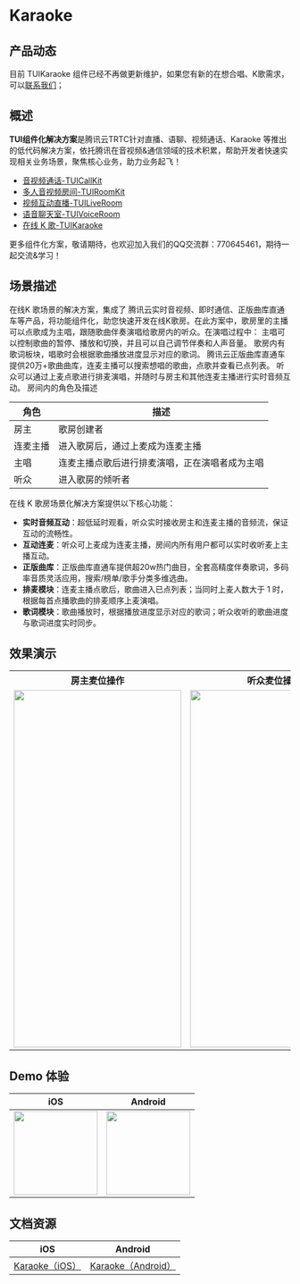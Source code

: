 # Karaoke

## 产品动态
目前 TUIKaraoke 组件已经不再做更新维护，如果您有新的在想合唱、K歌需求，可以[联系我们](https://cloud.tencent.com/document/product/647/19906)；

## 概述

**TUI组件化解决方案**是腾讯云TRTC针对直播、语聊、视频通话、Karaoke 等推出的低代码解决方案，依托腾讯在音视频&通信领域的技术积累，帮助开发者快速实现相关业务场景，聚焦核心业务，助力业务起飞！

- [音视频通话-TUICallKit](https://github.com/tencentyun/TUICalling/)
- [多人音视频房间-TUIRoomKit](https://github.com/tencentyun/TUIRoom/)
- [视频互动直播-TUILiveRoom](https://github.com/tencentyun/TUILiveRoom/)
- [语音聊天室-TUIVoiceRoom](https://github.com/tencentyun/TUIVoiceRoom/)
- [在线 K 歌-TUIKaraoke](https://github.com/tencentyun/TUIKaraoke/)

更多组件化方案，敬请期待，也欢迎加入我们的QQ交流群：770645461，期待一起交流&学习！


## 场景描述

在线K 歌场景的解决方案，集成了 腾讯云实时音视频、即时通信、正版曲库直通车等产品，将功能组件化，助您快速开发在线K歌房。在此方案中，歌房里的主播可以点歌成为主唱，跟随歌曲伴奏演唱给歌房内的听众。在演唱过程中： 主唱可以控制歌曲的暂停、播放和切换，并且可以自己调节伴奏和人声音量。 歌房内有歌词板块，唱歌时会根据歌曲播放进度显示对应的歌词。 腾讯云正版曲库直通车提供20万+歌曲曲库，连麦主播可以搜索想唱的歌曲，点歌并查看已点列表。 听众可以通过上麦点歌进行排麦演唱，并随时与房主和其他连麦主播进行实时音频互动。 房间内的角色及描述

| 角色     | 描述                                           |
| -------- | ---------------------------------------------- |
| 房主     | 歌房创建者                                     |
| 连麦主播 | 进入歌房后，通过上麦成为连麦主播               |
| 主唱     | 连麦主播点歌后进行排麦演唱，正在演唱者成为主唱 |
| 听众     | 进入歌房的倾听者                               |

在线 K 歌房场景化解决方案提供以下核心功能：
- **实时音频互动**：超低延时观看，听众实时接收房主和连麦主播的音频流，保证互动的流畅性。
- **互动连麦**：听众可上麦成为连麦主播，房间内所有用户都可以实时收听麦上主播互动。
- **正版曲库**：正版曲库直通车提供超20w热门曲目，全套高精度伴奏歌词，多码率音质灵活应用，搜索/榜单/歌手分类多维选曲。
- **排麦模块**：连麦主播点歌后，歌曲进入已点列表；当同时上麦人数大于 1 时，根据每首点播歌曲的排麦顺序上麦演唱。
- **歌词模块**：歌曲播放时，根据播放进度显示对应的歌词；听众收听的歌曲进度与歌词进度实时同步。

## 效果演示

<table>
     <tr>
         <th>房主麦位操作</th>  
         <th>听众麦位操作</th>  
     </tr>
<tr>
<td><img src="demo_owner.gif" width="300px" height="640px"/></td>
<td><img src="demo_audience.gif" width="300px" height="640px"/></td>
</tr>
</table>

## Demo 体验

| iOS                                                          | Android                                                      |
| ------------------------------------------------------------ | ------------------------------------------------------------ |
| <img src= https://liteav.sdk.qcloud.com/doc/res/trtc/picture/zh-cn/app_download_ios.png width=150> | <img src= https://main.qcloudimg.com/raw/8a603ced0a61983018c794df842f7029.png width=150> |
## 文档资源

| iOS                                                          | Android                                                      |
| ------------------------------------------------------------ | ------------------------------------------------------------ |
| [Karaoke（iOS）](https://cloud.tencent.com/document/product/647/45753)| [Karaoke（Android）](https://cloud.tencent.com/document/product/647/45737)|
